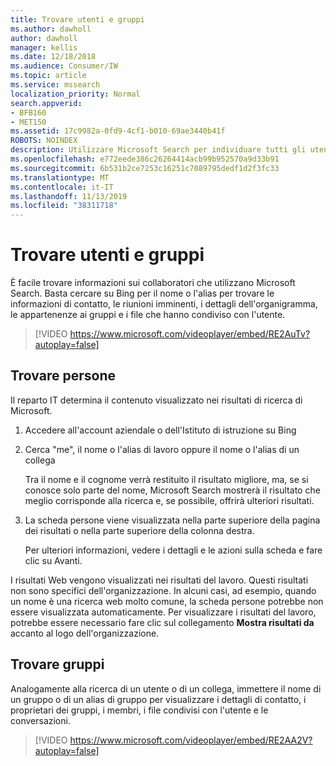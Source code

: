 ```yaml
---
title: Trovare utenti e gruppi
ms.author: dawholl
author: dawholl
manager: kellis
ms.date: 12/18/2018
ms.audience: Consumer/IW
ms.topic: article
ms.service: mssearch
localization_priority: Normal
search.appverid:
- BFB160
- MET150
ms.assetid: 17c9982a-0fd9-4cf1-b010-69ae3440b41f
ROBOTS: NOINDEX
description: Utilizzare Microsoft Search per individuare tutti gli utenti dell'azienda e le informazioni che verranno visualizzate
ms.openlocfilehash: e772eede386c26264414acb99b952570a9d33b91
ms.sourcegitcommit: 6b531b2ce7253c16251c7089795dedf1d2f3fc33
ms.translationtype: MT
ms.contentlocale: it-IT
ms.lasthandoff: 11/13/2019
ms.locfileid: "38311718"
---
```

# <a name="find-people-and-groups"></a>Trovare utenti e gruppi

È facile trovare informazioni sui collaboratori che utilizzano Microsoft Search. Basta cercare su Bing per il nome o l'alias per trovare le informazioni di contatto, le riunioni imminenti, i dettagli dell'organigramma, le appartenenze ai gruppi e i file che hanno condiviso con l'utente.
  
> [!VIDEO https://www.microsoft.com/videoplayer/embed/RE2AuTv?autoplay=false]
  
## <a name="find-people"></a>Trovare persone

Il reparto IT determina il contenuto visualizzato nei risultati di ricerca di Microsoft.
  
1. Accedere all'account aziendale o dell'Istituto di istruzione su Bing
    
2. Cerca "me", il nome o l'alias di lavoro oppure il nome o l'alias di un collega
    
    Tra il nome e il cognome verrà restituito il risultato migliore, ma, se si conosce solo parte del nome, Microsoft Search mostrerà il risultato che meglio corrisponde alla ricerca e, se possibile, offrirà ulteriori risultati.
    
3. La scheda persone viene visualizzata nella parte superiore della pagina dei risultati o nella parte superiore della colonna destra.
    
    Per ulteriori informazioni, vedere i dettagli e le azioni sulla scheda e fare clic su Avanti.
    
I risultati Web vengono visualizzati nei risultati del lavoro. Questi risultati non sono specifici dell'organizzazione. In alcuni casi, ad esempio, quando un nome è una ricerca web molto comune, la scheda persone potrebbe non essere visualizzata automaticamente. Per visualizzare i risultati del lavoro, potrebbe essere necessario fare clic sul collegamento **Mostra risultati da** accanto al logo dell'organizzazione. 
  
## <a name="find-groups"></a>Trovare gruppi

Analogamente alla ricerca di un utente o di un collega, immettere il nome di un gruppo o di un alias di gruppo per visualizzare i dettagli di contatto, i proprietari dei gruppi, i membri, i file condivisi con l'utente e le conversazioni.
  
> [!VIDEO https://www.microsoft.com/videoplayer/embed/RE2AA2V?autoplay=false]
  

  

